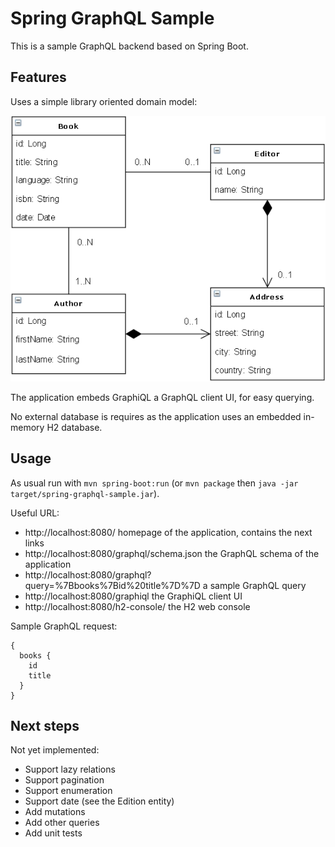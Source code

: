 # Spring GraphQL Sample

This is a sample GraphQL backend based on Spring Boot.

## Features

Uses a simple library oriented domain model:

![Application domain model](doc/domain-model.png)

The application embeds GraphiQL a GraphQL client UI, for easy querying.

No external database is requires as the application uses an embedded in-memory H2 database.

## Usage

As usual run with `mvn spring-boot:run` (or `mvn package` then
`java -jar target/spring-graphql-sample.jar`).

Useful URL:
- http://localhost:8080/ homepage of the application, contains the next links
- http://localhost:8080/graphql/schema.json the GraphQL schema of the application
- http://localhost:8080/graphql?query=%7Bbooks%7Bid%20title%7D%7D a sample GraphQL query
- http://localhost:8080/graphiql the GraphiQL client UI
- http://localhost:8080/h2-console/ the H2 web console

Sample GraphQL request:
```
{
  books {
    id
    title
  }
}
````

## Next steps

Not yet implemented:
- Support lazy relations
- Support pagination
- Support enumeration
- Support date (see the Edition entity)
- Add mutations
- Add other queries
- Add unit tests
